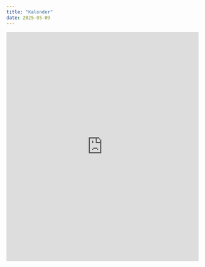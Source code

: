 ```yaml
---
title: "Kalender"
date: 2025-05-09
---
```


<iframe 
  src="https://calendar.google.com/calendar/embed?src=velociraptorshd%40gmail.com&ctz=Europe%2FBerlin&hl=de" 
  style="border: 0" 
  width="100%" 
  height="600" 
  frameborder="0" 
  scrolling="no">
</iframe>


